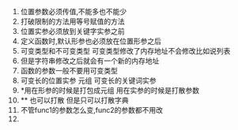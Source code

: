 1. 位置参数必须传值,不能多也不能少
2. 打破限制的方法用等号赋值的方法
3. 位置实参必须放到关键字实参之前
4. 定义函数时,默认形参也必须放在位置形参之后
5. 可变类型和不可变类型 可变类型修改了内存地址不会修改比如说列表
6. 但是字符串修改之后就会有一个新的内存地址
7. 函数的参数一般不要用可变类型
8. 可变长的位置实参 元组 可变长的关键词实参
9. *用在形参的时候是打包成元组 用在实参的时候是打散参数
10. ** 也可以打散 但是只可以打散字典
11. 不管func1的参数怎么变,func2的参数都不用改
12. 